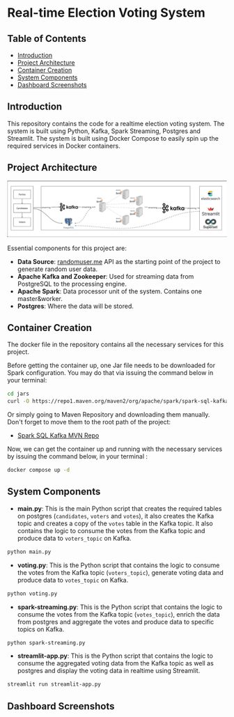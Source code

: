 # Real-time Election Voting System

## Table of Contents
- [Introduction](#introduction)
- [Project Architecture](#project-architecture)
- [Container Creation](#container-creation)
- [System Components](#system-components)
- [Dashboard Screenshots](#dashboard-screenshots)

## Introduction
This repository contains the code for a realtime election voting system. The system is built using Python, Kafka, Spark Streaming, Postgres and Streamlit. The system is built using Docker Compose to easily spin up the required services in Docker containers.

## Project Architecture
![system_architecture.png](images/system_architecture.png)

Essential components for this project are:
- **Data Source**: [randomuser.me](https://randomuser.me/) API as the starting point of the project to generate random user data.
- **Apache Kafka and Zookeeper**: Used for streaming data from PostgreSQL to the processing engine.
- **Apache Spark**: Data processor unit of the system. Contains one master&worker.
- **Postgres**: Where the data will be stored.

## Container Creation

The docker file in the repository contains all the necessary services for this project.

Before getting the container up, one Jar file needs to be downloaded for Spark configuration. You may do that via issuing the command below in your terminal:

```bash
cd jars
curl -O https://repo1.maven.org/maven2/org/apache/spark/spark-sql-kafka-0-10_2.13/3.3.0/spark-sql-kafka-0-10_2.13-3.3.0.jar
```
Or simply going to Maven Repository and downloading them manually. Don't forget to move them to the root path of the project:
- [Spark SQL Kafka MVN Repo](https://mvnrepository.com/artifact/org.apache.spark/spark-sql-kafka-0-10_2.13/3.5.1)

Now, we can get the container up and running with the necessary services by issuing the command below, in your terminal :

```bash
docker compose up -d 
```

## System Components
- **main.py**: This is the main Python script that creates the required tables on postgres (`candidates`, `voters` and `votes`), it also creates the Kafka topic and creates a copy of the `votes` table in the Kafka topic. It also contains the logic to consume the votes from the Kafka topic and produce data to `voters_topic` on Kafka.
```bash
python main.py
```
- **voting.py**: This is the Python script that contains the logic to consume the votes from the Kafka topic (`voters_topic`), generate voting data and produce data to `votes_topic` on Kafka.
```bash
python voting.py
```
- **spark-streaming.py**: This is the Python script that contains the logic to consume the votes from the Kafka topic (`votes_topic`), enrich the data from postgres and aggregate the votes and produce data to specific topics on Kafka.
```bash
python spark-streaming.py
```
- **streamlit-app.py**: This is the Python script that contains the logic to consume the aggregated voting data from the Kafka topic as well as postgres and display the voting data in realtime using Streamlit.
```bash
streamlit run streamlit-app.py
```

## Dashboard Screenshots
